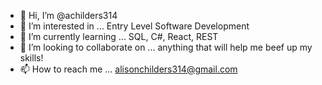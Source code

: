 - 👋 Hi, I’m @achilders314
- 👀 I’m interested in ... Entry Level Software Development
- 🌱 I’m currently learning ... SQL, C#, React, REST
- 💞️ I’m looking to collaborate on ... anything that will help me beef up my skills!
- 📫 How to reach me ... alisonchilders314@gmail.com

<!---
achilders314/achilders314 is a ✨ special ✨ repository because its `README.md` (this file) appears on your GitHub profile.
You can click the Preview link to take a look at your changes.
--->
